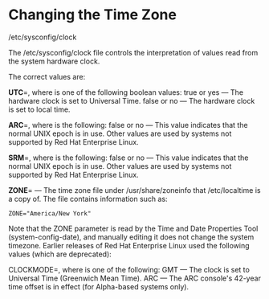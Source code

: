 # Changing the Time Zone

/etc/sysconfig/clock

The /etc/sysconfig/clock file controls the interpretation of values read from the system hardware clock.

The correct values are:

**UTC**=<value>, where <value> is one of the following boolean values:
true or yes — The hardware clock is set to Universal Time.
false or no — The hardware clock is set to local time.

**ARC**=<value>, where <value> is the following:
false or no — This value indicates that the normal UNIX epoch is in use. Other values are used by systems not supported by Red Hat Enterprise Linux.

**SRM**=<value>, where <value> is the following:
false or no — This value indicates that the normal UNIX epoch is in use. Other values are used by systems not supported by Red Hat Enterprise Linux.

**ZONE**=<filename> — The time zone file under /usr/share/zoneinfo that /etc/localtime is a copy of. The file contains information such as:
```
ZONE="America/New York"
```

Note that the ZONE parameter is read by the Time and Date Properties Tool (system-config-date), and manually editing it does not change the system timezone.
Earlier releases of Red Hat Enterprise Linux used the following values (which are deprecated):

CLOCKMODE=<value>, where <value> is one of the following:
GMT — The clock is set to Universal Time (Greenwich Mean Time).
ARC — The ARC console's 42-year time offset is in effect (for Alpha-based systems only).